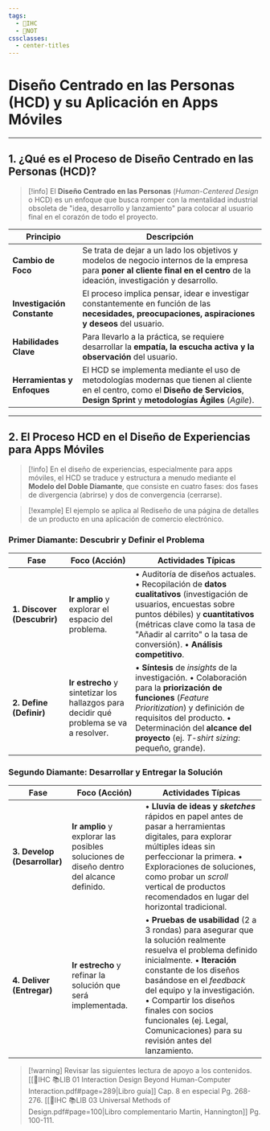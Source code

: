 ```yaml
---
tags:
  - 🎨IHC
  - 📝NOT
cssclasses:
  - center-titles
---
```

# Diseño Centrado en las Personas (HCD) y su Aplicación en Apps Móviles
---
## 1. ¿Qué es el Proceso de Diseño Centrado en las Personas (HCD)?

> [!info] El **Diseño Centrado en las Personas** (_Human-Centered Design_ o HCD) es un enfoque que busca romper con la mentalidad industrial obsoleta de "idea, desarrollo y lanzamiento" para colocar al usuario final en el corazón de todo el proyecto.

| Principio                   | Descripción                                                                                                                                                                               |
| --------------------------- | ----------------------------------------------------------------------------------------------------------------------------------------------------------------------------------------- |
| **Cambio de Foco**          | Se trata de dejar a un lado los objetivos y modelos de negocio internos de la empresa para **poner al cliente final en el centro** de la ideación, investigación y desarrollo.            |
| **Investigación Constante** | El proceso implica pensar, idear e investigar constantemente en función de las **necesidades, preocupaciones, aspiraciones y deseos** del usuario.                                        |
| **Habilidades Clave**       | Para llevarlo a la práctica, se requiere desarrollar la **empatía, la escucha activa y la observación** del usuario.                                                                      |
| **Herramientas y Enfoques** | El HCD se implementa mediante el uso de metodologías modernas que tienen al cliente en el centro, como el **Diseño de Servicios**, **Design Sprint** y **metodologías Ágiles** (_Agile_). |

---

## 2. El Proceso HCD en el Diseño de Experiencias para Apps Móviles

> [!info] En el diseño de experiencias, especialmente para apps móviles, el HCD se traduce y estructura a menudo mediante el **Modelo del Doble Diamante**, que consiste en cuatro fases: dos fases de divergencia (abrirse) y dos de convergencia (cerrarse).

> [!example] El ejemplo se aplica al Rediseño de una página de detalles de un producto en una aplicación de comercio electrónico.

### Primer Diamante: Descubrir y Definir el Problema

|Fase|Foco (Acción)|Actividades Típicas|
|---|---|---|
|**1. Discover (Descubrir)**|**Ir amplio** y explorar el espacio del problema.|• Auditoría de diseños actuales. • Recopilación de **datos cualitativos** (investigación de usuarios, encuestas sobre puntos débiles) y **cuantitativos** (métricas clave como la tasa de "Añadir al carrito" o la tasa de conversión). • **Análisis competitivo**.|
|**2. Define (Definir)**|**Ir estrecho** y sintetizar los hallazgos para decidir qué problema se va a resolver.|• **Síntesis** de _insights_ de la investigación. • Colaboración para la **priorización de funciones** (_Feature Prioritization_) y definición de requisitos del producto. • Determinación del **alcance del proyecto** (ej. _T-shirt sizing_: pequeño, grande).|

### Segundo Diamante: Desarrollar y Entregar la Solución

|Fase|Foco (Acción)|Actividades Típicas|
|---|---|---|
|**3. Develop (Desarrollar)**|**Ir amplio** y explorar las posibles soluciones de diseño dentro del alcance definido.|• **Lluvia de ideas y _sketches_** rápidos en papel antes de pasar a herramientas digitales, para explorar múltiples ideas sin perfeccionar la primera. • Exploraciones de soluciones, como probar un _scroll_ vertical de productos recomendados en lugar del horizontal tradicional.|
|**4. Deliver (Entregar)**|**Ir estrecho** y refinar la solución que será implementada.|• **Pruebas de usabilidad** (2 a 3 rondas) para asegurar que la solución realmente resuelva el problema definido inicialmente. • **Iteración** constante de los diseños basándose en el _feedback_ del equipo y la investigación. • Compartir los diseños finales con socios funcionales (ej. Legal, Comunicaciones) para su revisión antes del lanzamiento.|

> [!warning] Revisar las siguientes lectura de apoyo a los contenidos. [[🎨IHC 📚LIB 01 Interaction Design Beyond Human-Computer Interaction.pdf#page=289|Libro guía]] Cap. 8 en especial Pg. 268-276. [[🎨IHC 📚LIB 03 Universal Methods of Design.pdf#page=100|Libro complementario Martin, Hannington]] Pg. 100-111.
